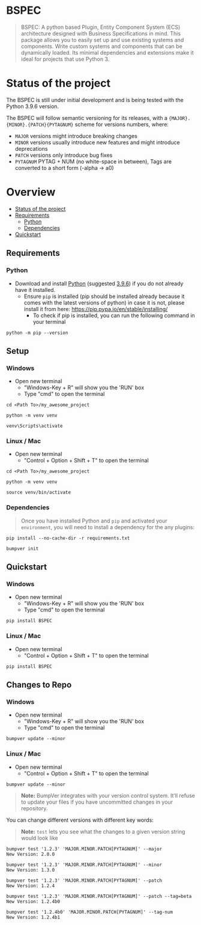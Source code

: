 # BSPEC
> BSPEC: A python based Plugin, Entity Component System (ECS) architecture designed with Business Specifications in mind. This package allows you to easily set up and use existing systems and components. Write custom systems and components that can be dynamically loaded. Its minimal dependencies and extensions make it ideal for projects that use Python 3.

# Status of the project

The BSPEC is still under initial development and is being tested with the Python 3.9.6 version.

The BSPEC will follow semantic versioning for its releases, with a `{MAJOR}.{MINOR}.{PATCH}{PYTAGNUM}` scheme for versions numbers, where:

* `MAJOR` versions might introduce breaking changes
* `MINOR` versions usually introduce new features and might introduce deprecations
* `PATCH` versions only introduce bug fixes
* `PYTAGNUM` PYTAG + NUM (no white-space in between), Tags are converted to a short form (-alpha -> a0)

# Overview
* [Status of the project](#status-of-the-project)
* [Requirements](#requirements)
  * [Python](#python)
  * [Dependencies](#dependencies)
* [Quickstart](#quickstart)

## Requirements
### Python
* Download and install [Python](https://www.python.org/downloads/) (suggested [3.9.6](https://www.python.org/downloads/release/python-396/)) if you do not already have it installed.
    * Ensure `pip` is installed (pip should be installed already because it comes with the latest versions of python) in case it is not, please install it from here: https://pip.pypa.io/en/stable/installing/
        * To check if pip is installed, you can run the following command in your terminal
```shell
python -m pip --version

```

## Setup

### Windows
* Open new terminal
    * "Windows-Key + R" will show you the 'RUN' box
    * Type "cmd" to open the terminal
```shell
cd <Path To>/my_awesome_project

python -m venv venv

venv\Scripts\activate

```
### Linux / Mac
* Open new terminal
    * "Control + Option + Shift + T" to open the terminal
```shell
cd <Path To>/my_awesome_project

python -m venv venv

source venv/bin/activate

```

### Dependencies

> Once you have installed Python and `pip` and activated your `environment`, you will need to install a dependency for the any plugins:
```shell
pip install --no-cache-dir -r requirements.txt

bumpver init

```

## Quickstart

### Windows
* Open new terminal
    * "Windows-Key + R" will show you the 'RUN' box
    * Type "cmd" to open the terminal
```shell
pip install BSPEC

```
### Linux / Mac
* Open new terminal
    * "Control + Option + Shift + T" to open the terminal
```shell
pip install BSPEC

```


## Changes to Repo

### Windows
* Open new terminal
    * "Windows-Key + R" will show you the 'RUN' box
    * Type "cmd" to open the terminal
```shell
bumpver update --minor

```
### Linux / Mac
* Open new terminal
    * "Control + Option + Shift + T" to open the terminal
```shell
bumpver update --minor

```
>**Note:** BumpVer integrates with your version control system. It’ll refuse to update your files if you have uncommitted changes in your repository.


You can change different versions with different key words:
> **Note:** `test` lets you see what the changes to a given version string would look like
```shell
bumpver test '1.2.3' 'MAJOR.MINOR.PATCH[PYTAGNUM]' --major
New Version: 2.0.0

bumpver test '1.2.3' 'MAJOR.MINOR.PATCH[PYTAGNUM]' --minor
New Version: 1.3.0

bumpver test '1.2.3' 'MAJOR.MINOR.PATCH[PYTAGNUM]' --patch
New Version: 1.2.4

bumpver test '1.2.3' 'MAJOR.MINOR.PATCH[PYTAGNUM]' --patch --tag=beta
New Version: 1.2.4b0

bumpver test '1.2.4b0' 'MAJOR.MINOR.PATCH[PYTAGNUM]' --tag-num
New Version: 1.2.4b1
```

